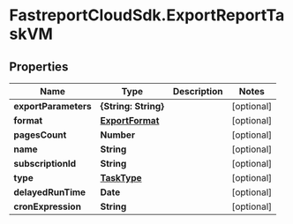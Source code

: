 # FastreportCloudSdk.ExportReportTaskVM

## Properties

Name | Type | Description | Notes
------------ | ------------- | ------------- | -------------
**exportParameters** | **{String: String}** |  | [optional] 
**format** | [**ExportFormat**](ExportFormat.md) |  | [optional] 
**pagesCount** | **Number** |  | [optional] 
**name** | **String** |  | [optional] 
**subscriptionId** | **String** |  | [optional] 
**type** | [**TaskType**](TaskType.md) |  | [optional] 
**delayedRunTime** | **Date** |  | [optional] 
**cronExpression** | **String** |  | [optional] 


